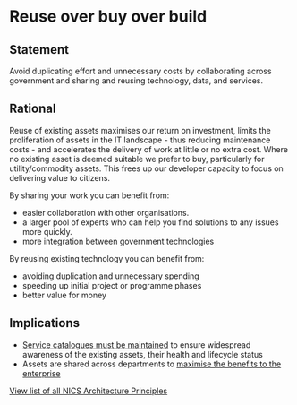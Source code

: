 # Reuse over buy over build

## Statement
Avoid duplicating effort and unnecessary costs by collaborating across government and sharing and reusing technology, data, and services.

## Rational
Reuse of existing assets maximises our return on investment, limits the proliferation of assets in the IT landscape - thus reducing maintenance costs - and accelerates the delivery of work at little or no extra cost.  Where no existing asset is deemed suitable we prefer to buy, particularly for utility/commodity assets.  This frees up our developer capacity to focus on delivering value to citizens.  

By sharing your work you can benefit from:
- easier collaboration with other organisations.
- a larger pool of experts who can help you find solutions to any issues more quickly.
- more integration between government technologies

By reusing existing technology you can benefit from:
- avoiding duplication and unnecessary spending
- speeding up initial project or programme phases
- better value for money

## Implications
- [Service catalogues must be maintained](./maintain-service-catalogues.md) to ensure widespread awareness of the existing assets, their health and lifecycle status
- Assets are shared across departments to [maximise the benefits to the enterprise](./maximise-benefits-to-the-enterprise.md)

[View list of all NICS Architecture Principles](../Architecture-Principles.md)